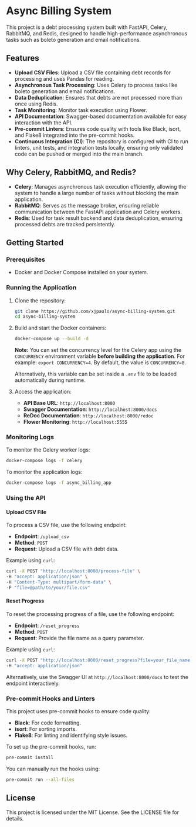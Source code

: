 # Async Billing System

This project is a debt processing system built with FastAPI, Celery, RabbitMQ, and Redis, designed to handle high-performance asynchronous tasks such as boleto generation and email notifications.

## Features

- **Upload CSV Files**: Upload a CSV file containing debt records for processing and uses Pandas for reading.
- **Asynchronous Task Processing**: Uses Celery to process tasks like boleto generation and email notifications.
- **Data Deduplication**: Ensures that debts are not processed more than once using Redis.
- **Task Monitoring**: Monitor task execution using Flower.
- **API Documentation**: Swagger-based documentation available for easy interaction with the API.
- **Pre-commit Linters**: Ensures code quality with tools like Black, isort, and Flake8 integrated into the pre-commit hooks.
- **Continuous Integration (CI)**: The repository is configured with CI to run linters, unit tests, and integration tests locally, ensuring only validated code can be pushed or merged into the main branch.

## Why Celery, RabbitMQ, and Redis?

- **Celery**: Manages asynchronous task execution efficiently, allowing the system to handle a large number of tasks without blocking the main application.
- **RabbitMQ**: Serves as the message broker, ensuring reliable communication between the FastAPI application and Celery workers.
- **Redis**: Used for task result backend and data deduplication, ensuring processed debts are tracked persistently.

## Getting Started

### Prerequisites

- Docker and Docker Compose installed on your system.

### Running the Application

1. Clone the repository:
   ```bash
   git clone https://github.com/xjpaulo/async-billing-system.git
   cd async-billing-system
   ```

2. Build and start the Docker containers:
   ```bash
   docker-compose up --build -d
   ```
   **Note:** You can set the concurrency level for the Celery app using the `CONCURRENCY` environment variable **before building the application**. For example: `export CONCURRENCY=4`. By default, the value is `CONCURRENCY=8`.  

   Alternatively, this variable can be set inside a `.env` file to be loaded automatically during runtime.

3. Access the application:
   - **API Base URL**: `http://localhost:8000`
   - **Swagger Documentation**: `http://localhost:8000/docs`
   - **ReDoc Documentation**: `http://localhost:8000/redoc`
   - **Flower Monitoring**: `http://localhost:5555`

### Monitoring Logs

To monitor the Celery worker logs:
```bash
docker-compose logs -f celery
```

To monitor the application logs:
```bash
docker-compose logs -f async_billing_app
```

### Using the API

#### Upload CSV File
To process a CSV file, use the following endpoint:
- **Endpoint**: `/upload_csv`
- **Method**: `POST`
- **Request**: Upload a CSV file with debt data.

Example using `curl`:
```bash
curl -X POST "http://localhost:8000/process-file" \
-H "accept: application/json" \
-H "Content-Type: multipart/form-data" \
-F "file=@path/to/your/file.csv"
```

#### Reset Progress
To reset the processing progress of a file, use the following endpoint:
- **Endpoint**: `/reset_progress`
- **Method**: `POST`
- **Request**: Provide the file name as a query parameter.

Example using `curl`:
```bash
curl -X POST "http://localhost:8000/reset_progress?file=your_file_name.csv" \
-H "accept: application/json"
```

Alternatively, use the Swagger UI at `http://localhost:8000/docs` to test the endpoint interactively.

### Pre-commit Hooks and Linters

This project uses pre-commit hooks to ensure code quality:
- **Black**: For code formatting.
- **isort**: For sorting imports.
- **Flake8**: For linting and identifying style issues.

To set up the pre-commit hooks, run:
```bash
pre-commit install
```

You can manually run the hooks using:
```bash
pre-commit run --all-files
```

## License

This project is licensed under the MIT License. See the LICENSE file for details.
